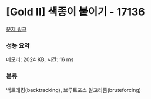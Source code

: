 # [Gold II] 색종이 붙이기 - 17136 

[문제 링크](https://www.acmicpc.net/problem/17136) 

### 성능 요약

메모리: 2024 KB, 시간: 16 ms

### 분류

백트래킹(backtracking), 브루트포스 알고리즘(bruteforcing)

